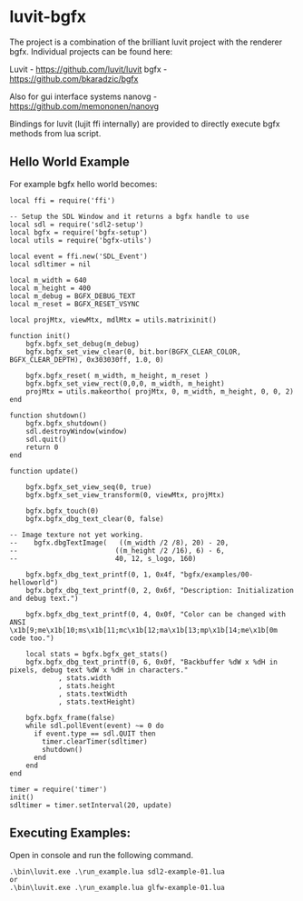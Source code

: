 # luvit-bgfx

The project is a combination of the brilliant luvit project with the renderer bgfx.
Individual projects can be found here:

Luvit  - https://github.com/luvit/luvit
bgfx   - https://github.com/bkaradzic/bgfx

Also for gui interface systems 
nanovg - https://github.com/memononen/nanovg

Bindings for luvit (lujit ffi internally) are provided to directly execute bgfx methods from lua script.

## Hello World Example
For example bgfx hello world becomes:
```
local ffi = require('ffi')

-- Setup the SDL Window and it returns a bgfx handle to use
local sdl = require('sdl2-setup')
local bgfx = require('bgfx-setup')
local utils = require('bgfx-utils')

local event = ffi.new('SDL_Event')
local sdltimer = nil

local m_width = 640
local m_height = 400
local m_debug = BGFX_DEBUG_TEXT
local m_reset = BGFX_RESET_VSYNC

local projMtx, viewMtx, mdlMtx = utils.matrixinit()

function init()
    bgfx.bgfx_set_debug(m_debug)
    bgfx.bgfx_set_view_clear(0, bit.bor(BGFX_CLEAR_COLOR, BGFX_CLEAR_DEPTH), 0x303030ff, 1.0, 0)

    bgfx.bgfx_reset( m_width, m_height, m_reset )
    bgfx.bgfx_set_view_rect(0,0,0, m_width, m_height)
    projMtx = utils.makeortho( projMtx, 0, m_width, m_height, 0, 0, 2)
end

function shutdown()
    bgfx.bgfx_shutdown()
    sdl.destroyWindow(window)
    sdl.quit()
    return 0
end

function update()
    
    bgfx.bgfx_set_view_seq(0, true)
    bgfx.bgfx_set_view_transform(0, viewMtx, projMtx)

    bgfx.bgfx_touch(0)
    bgfx.bgfx_dbg_text_clear(0, false)
    
-- Image texture not yet working.
--    bgfx.dbgTextImage(   ((m_width /2 /8), 20) - 20,
--                        ((m_height /2 /16), 6) - 6,
--                        40, 12, s_logo, 160)
                        
    bgfx.bgfx_dbg_text_printf(0, 1, 0x4f, "bgfx/examples/00-helloworld")
    bgfx.bgfx_dbg_text_printf(0, 2, 0x6f, "Description: Initialization and debug text.")
    
    bgfx.bgfx_dbg_text_printf(0, 4, 0x0f, "Color can be changed with ANSI \x1b[9;me\x1b[10;ms\x1b[11;mc\x1b[12;ma\x1b[13;mp\x1b[14;me\x1b[0m code too.")

    local stats = bgfx.bgfx_get_stats()
    bgfx.bgfx_dbg_text_printf(0, 6, 0x0f, "Backbuffer %dW x %dH in pixels, debug text %dW x %dH in characters."
            , stats.width
            , stats.height
            , stats.textWidth
            , stats.textHeight)

    bgfx.bgfx_frame(false)
    while sdl.pollEvent(event) ~= 0 do
      if event.type == sdl.QUIT then
        timer.clearTimer(sdltimer)
        shutdown()
      end
    end
end

timer = require('timer')
init()
sdltimer = timer.setInterval(20, update)
```

## Executing Examples:
Open in console and run the following command.
```
.\bin\luvit.exe .\run_example.lua sdl2-example-01.lua
or
.\bin\luvit.exe .\run_example.lua glfw-example-01.lua
```
